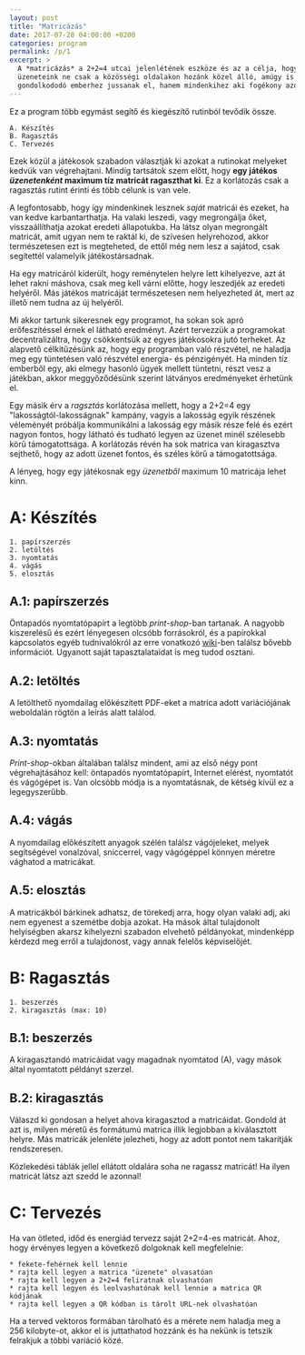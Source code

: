 ```yaml
---
layout: post
title: "Matricázás"
date: 2017-07-28 04:00:00 +0200
categories: program
permalink: /p/1
excerpt: >
  A *matricázás* a 2+2=4 utcai jelenlétének eszköze és az a célja, hogy az
  üzeneteink ne csak a közösségi oldalakon hozánk közel álló, amúgy is hasonlóan
  gondolkododó emberhez jussanak el, hanem mindenkihez aki fogékony azokra.
---
```

Ez a program több egymást segítő és kiegészítő rutinból tevődik össze.

    A. Készítés
    B. Ragasztás
    C. Tervezés

Ezek közül a játékosok szabadon választják ki azokat a rutinokat melyeket kedvük
van végrehajtani. Mindíg tartsátok szem előtt, hogy **egy játékos *üzenetenként*
maximum tíz matricát ragaszthat ki**. Ez a korlátozás csak a ragasztás rutint
érinti és több célunk is van vele.

A legfontosabb, hogy így mindenkinek lesznek *saját* matricái és ezeket, ha van
kedve karbantarthatja. Ha valaki leszedi, vagy megrongálja őket,
visszaállíthatja azokat eredeti állapotukba. Ha látsz olyan megrongált matricát,
amit ugyan nem te raktál ki, de szívesen helyrehozod, akkor természetesen ezt is
megteheted, de ettől még nem lesz a sajátod, csak segítettél valamelyik
játékostársadnak.

Ha egy matricáról kiderült, hogy reménytelen helyre lett kihelyezve, azt át
lehet rakni máshova, csak meg kell várni előtte, hogy leszedjék az eredeti
helyéről. Más játékos matricáját természetesen nem helyezheted át, mert
az illető nem tudna az új helyéről.

Mi akkor tartunk sikeresnek egy programot, ha sokan sok apró erőfeszítéssel
érnek el látható eredményt. Azért tervezzük a programokat decentralizáltra, hogy
csökkentsük az egyes játékosokra jutó terheket. Az alapvető célkitűzésünk az,
hogy egy programban való részvétel, ne haladja meg egy tüntetésen való részvétel
energia- és pénzigényét. Ha minden tíz emberből egy, aki elmegy hasonló ügyek
mellett tüntetni, részt vesz a játékban, akkor meggyőződésünk szerint látványos
eredményeket érhetünk el.

Egy másik érv a *ragsztás* korlátozása mellett, hogy a 2+2=4 egy
"lakosságtól-lakosságnak" kampány, vagyis a lakosság egyik részének véleményét
próbálja kommunikálni a lakosság egy másik része felé és ezért nagyon fontos,
hogy látható és tudható legyen az üzenet minél szélesebb körű támogatottsága. A
korlátozás révén ha sok matrica van kiragasztva sejthető, hogy az adott
üzenet fontos, és széles körű a támogatottsága.

A lényeg, hogy egy játékosnak egy *üzenetből* maximum 10 matricája lehet kinn.

# A: Készítés

    1. papírszerzés
    2. letöltés
    3. nyomtatás
    4. vágás
    5. elosztás

## A.1: papírszerzés

Öntapadós nyomtatópapírt a legtöbb *print-shop*-ban tartanak. A nagyobb
kiszerelésű és ezért lényegesen olcsóbb forrásokról, és a papírokkal kapcsolatos
egyéb tudnivalókról az erre vonatkozó [wiki][paper-wiki]-ben találsz bővebb
információt. Ugyanott saját tapasztalataidat is meg tudod osztani.

## A.2: letöltés

A letölthető nyomdailag előkészített PDF-eket a matrica adott variációjának
weboldalán rögtön a leírás alatt találod.

## A.3: nyomtatás

*Print-shop*-okban általában találsz mindent, ami az első négy pont
végrehajtásához kell: öntapadós nyomtatópapírt, Internet elérést, nyomtatót és
vágógépet is. Van olcsóbb módja is a nyomtatásnak, de kétség kívül ez a
legegyszerűbb.

## A.4: vágás

A nyomdailag előkészített anyagok szélén találsz vágójeleket, melyek
segítségével vonalzóval, sniccerrel, vagy vágógéppel könnyen méretre vághatod a
matricákat.

## A.5: elosztás

A matricákból bárkinek adhatsz, de törekedj arra, hogy olyan valaki adj, aki nem
egyenest a szemétbe dobja azokat. Ha mások által tulajdonolt helyiségben akarsz
kihelyezni szabadon elvehető példányokat, mindenképp kérdezd meg erről a
tulajdonost, vagy annak felelős képviselőjét.

# B: Ragasztás

    1. beszerzés
    2. kiragasztás (max: 10)

## B.1: beszerzés

A kiragasztandó matricáidat vagy magadnak nyomtatod (A), vagy mások által
nyomtatott példányt szerzel.

## B.2: kiragasztás

Válaszd ki gondosan a helyet ahova kiragasztod a matricáidat. Gondold át azt is,
milyen méretű és formátumú matrica illik legjobban a kiválasztott helyre. Más
matricák jelenléte jelezheti, hogy az adott pontot nem takarítják rendszeresen.

Közlekedési táblák jellel ellátott oldalára soha ne ragassz matricát! Ha ilyen
matricát látsz azt szedd le azonnal!

# C: Tervezés

Ha van ötleted, időd és energiád tervezz saját 2+2=4-es matricát. Ahoz, hogy
érvényes legyen a következő dolgoknak kell megfelelnie:

    * fekete-fehérnek kell lennie
    * rajta kell legyen a matrica "üzenete" olvasatóan
    * rajta kell legyen a 2+2=4 feliratnak olvashatóan
    * rajta kell legyen és leolvashatónak kell lennie a matrica QR kódjának
    * rajta kell legyen a QR kódban is tárolt URL-nek olvashatóan

Ha a terved vektoros formában tárolható és a mérete nem haladja meg a 256
kilobyte-ot, akkor el is juttathatod hozzánk és ha nekünk is tetszik felrakjuk a
többi variáció közé.

[paper-wiki]: https://github.com/2m2a4/2m2a4.github.io/wiki/Pap%C3%ADrok-beszerz%C3%A9se
